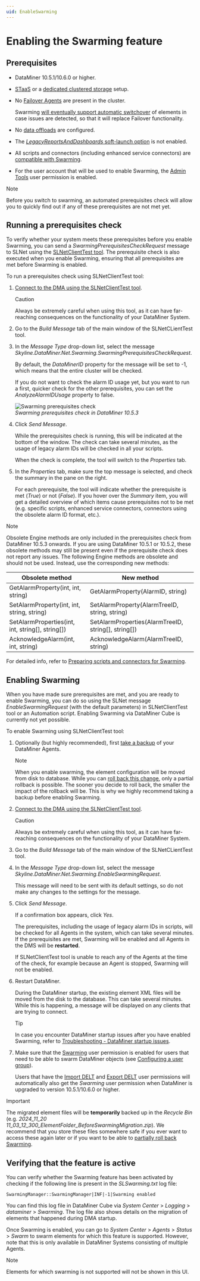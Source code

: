 ```yaml
---
uid: EnableSwarming
---
```


# Enabling the Swarming feature

## Prerequisites

- DataMiner 10.5.1/10.6.0 or higher.

- [STaaS](xref:STaaS) or a [dedicated clustered storage](xref:Configuring_dedicated_clustered_storage) setup.

- No [Failover Agents](xref:About_DMA_Failover) are present in the cluster.

  Swarming [will eventually support automatic switchover](xref:Swarming#upcoming-features) of elements in case issues are detected, so that it will replace Failover functionality.

- No [data offloads](xref:Offload_database) are configured.

- The [*LegacyReportsAndDashboards* soft-launch option](xref:Overview_of_Soft_Launch_Options#legacyreportsanddashboards) is not enabled.

- All scripts and connectors (including enhanced service connectors) are [compatible with Swarming](xref:SwarmingPrepare).

- For the user account that will be used to enable Swarming, the [Admin Tools](xref:DataMiner_user_permissions#modules--system-configuration--tools--admin-tools) user permission is enabled.

> [!NOTE]
> Before you switch to swarming, an automated prerequisites check will allow you to quickly find out if any of these prerequisites are not met yet.

## Running a prerequisites check

To verify whether your system meets these prerequisites before you enable Swarming, you can send a *SwarmingPrerequisitesCheckRequest* message to SLNet using the [SLNetClientTest tool](xref:SLNetClientTest_tool). The prerequisite check is also executed when you enable Swarming, ensuring that all prerequisites are met before Swarming is enabled.

To run a prerequisites check using SLNetClientTest tool:

1. [Connect to the DMA using the SLNetClientTest tool](xref:Connecting_to_a_DMA_with_the_SLNetClientTest_tool).

   > [!CAUTION]
   > Always be extremely careful when using this tool, as it can have far-reaching consequences on the functionality of your DataMiner System.

1. Go to the *Build Message* tab of the main window of the SLNetCLientTest tool.

1. In the *Message Type* drop-down list, select the message *Skyline.DataMiner.Net.Swarming.SwarmingPrerequisitesCheckRequest*.

   By default, the *DataMinerID* property for the message will be set to -1, which means that the entire cluster will be checked.

   If you do not want to check the alarm ID usage yet, but you want to run a first, quicker check for the other prerequisites, you can set the *AnalyzeAlarmIDUsage* property to false.

   ![Swarming prerequisites check](~/user-guide/images/Swarming_prerequisite_check.png)<br>*Swarming prerequisites check in DataMiner 10.5.3*

1. Click *Send Message*.

   While the prerequisites check is running, this will be indicated at the bottom of the window. The check can take several minutes, as the usage of legacy alarm IDs will be checked in all your scripts.

    When the check is complete, the tool will switch to the *Properties* tab.

1. In the *Properties* tab, make sure the top message is selected, and check the summary in the pane on the right.

   For each prerequisite, the tool will indicate whether the prerequisite is met (*True*) or not (*False*). If you hover over the *Summary* item, you will get a detailed overview of which items cause prerequisites not to be met (e.g. specific scripts, enhanced service connectors, connectors using the obsolete alarm ID format, etc.).

> [!NOTE]
> Obsolete Engine methods are only included in the prerequisites check from DataMiner 10.5.3 onwards<!--RN 42073-->. If you are using DataMiner 10.5.1 or 10.5.2, these obsolete methods may still be present even if the prerequisite check does not report any issues.
> The following Engine methods are obsolete and should not be used. Instead, use the corresponding new methods:
>
> | Obsolete method | New method |
> |--|--|
> | GetAlarmProperty(int, int, string) | GetAlarmProperty(AlarmID, string) |
> | SetAlarmProperty(int, int, string, string) | SetAlarmProperty(AlarmTreeID, string, string) |
> | SetAlarmProperties(int, int, string[], string[]) | SetAlarmProperties(AlarmTreeID, string[], string[]) |
> | AcknowledgeAlarm(int, int, string) | AcknowledgeAlarm(AlarmTreeID, string) |
>
> For detailed info, refer to [Preparing scripts and connectors for Swarming](xref:SwarmingPrepare).

## Enabling Swarming

When you have made sure prerequisites are met, and you are ready to enable Swarming, you can do so using the SLNet message *EnableSwarmingRequest* (with the default parameters) in SLNetClientTest tool or an Automation script. Enabling Swarming via DataMiner Cube is currently not yet possible.

To enable Swarming using SLNetClientTest tool:

1. Optionally (but highly recommended), first [take a backup](xref:Backing_up_a_DataMiner_Agent) of your DataMiner Agents.

   > [!NOTE]
   > When you enable swarming, the element configuration will be moved from disk to database. While you can [roll back this change](xref:SwarmingRollback), only a partial rollback is possible. The sooner you decide to roll back, the smaller the impact of the rollback will be. This is why we highly recommend taking a backup before enabling Swarming.

1. [Connect to the DMA using the SLNetClientTest tool](xref:Connecting_to_a_DMA_with_the_SLNetClientTest_tool).

   > [!CAUTION]
   > Always be extremely careful when using this tool, as it can have far-reaching consequences on the functionality of your DataMiner System.

1. Go to the *Build Message* tab of the main window of the SLNetCLientTest tool.

1. In the *Message Type* drop-down list, select the message *Skyline.DataMiner.Net.Swarming.EnableSwarmingRequest*.

   This message will need to be sent with its default settings, so do not make any changes to the settings for the message.

1. Click *Send Message*.

   If a confirmation box appears, click *Yes*.

   The prerequisites, including the usage of legacy alarm IDs in scripts, will be checked for all Agents in the system, which can take several minutes. If the prerequisites are met, Swarming will be enabled and all Agents in the DMS will be **restarted**.

   If SLNetClientTest tool is unable to reach any of the Agents at the time of the check, for example because an Agent is stopped, Swarming will not be enabled.<!-- RN 41217 -->

1. Restart DataMiner.

   During the DataMiner startup, the existing element XML files will be moved from the disk to the database. This can take several minutes. While this is happening, a message will be displayed on any clients that are trying to connect.

   > [!TIP]
   > In case you encounter DataMiner startup issues after you have enabled Swarming, refer to [Troubleshooting - DataMiner startup issues](xref:Troubleshooting_Startup_Issues#swarming-issue).

1. Make sure that the [Swarming](xref:DataMiner_user_permissions#modules--swarming) user permission is enabled for users that need to be able to swarm DataMiner objects (see [Configuring a user group](xref:Configuring_a_user_group)).

   Users that have the [Import DELT](xref:DataMiner_user_permissions#general--elements--import-delt) and [Export DELT](xref:DataMiner_user_permissions#general--elements--import-delt) user permissions will automatically also get the *Swarming* user permission when DataMiner is upgraded to version 10.5.1/10.6.0 or higher.

> [!IMPORTANT]
> The migrated element files will be **temporarily** backed up in the *Recycle Bin* (e.g. *2024_11_20 11_03_12_300_ElementFolder_BeforeSwarmingMigration.zip*). We recommend that you store these files somewhere safe if you ever want to access these again later or if you want to be able to [partially roll back Swarming](wref:SwarmingRollback).

## Verifying that the feature is active

You can verify whether the Swarming feature has been activated by checking if the following line is present in the *SLSwarming.txt* log file:

`SwarmingManager::SwarmingManager|INF|-1|Swarming enabled`

You can find this log file in DataMiner Cube via *System Center* > *Logging* > *dataminer* > *Swarming*. The log file also shows details on the migration of elements that happened during DMA startup.

Once Swarming is enabled, you can go to *System Center* > *Agents* > *Status* > *Swarm* to swarm elements for which this feature is supported. However, note that this is only available in DataMiner Systems consisting of multiple Agents.

> [!NOTE]
> Elements for which swarming is not supported will not be shown in this UI.
